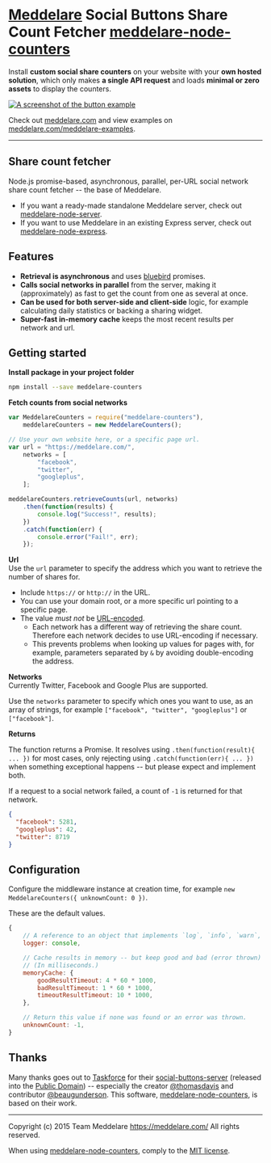 # [Meddelare](https://meddelare.com/) Social Buttons Share Count Fetcher [meddelare-node-counters](https://github.com/meddelare/meddelare-node-counters)


Install **custom social share counters** on your website with your **own hosted solution**, which only makes **a single API request** and loads **minimal or zero assets** to display the counters.

[![A screenshot of the button example](https://cloud.githubusercontent.com/assets/1398544/8511166/5c92d0b2-230b-11e5-895a-d3b67da749b5.png)](https://meddelare.com/)

Check out [meddelare.com](https://meddelare.com/) and view examples on [meddelare.com/meddelare-examples](https://meddelare.com/meddelare-examples).



---



## Share count fetcher

Node.js promise-based, asynchronous, parallel, per-URL social network share count fetcher -- the base of Meddelare.

- If you want a ready-made standalone Meddelare server, check out [meddelare-node-server](https://github.com/meddelare/meddelare-node-server).
- If you want to use Meddelare in an existing Express server, check out [meddelare-node-express](https://github.com/meddelare/meddelare-node-express).



## Features

- **Retrieval is asynchronous** and uses [bluebird](https://github.com/petkaantonov/bluebird) promises.
- **Calls social networks in parallel** from the server, making it (approximately) as fast to get the count from one as several at once.
- **Can be used for both server-side and client-side** logic, for example calculating daily statistics or backing a sharing widget.
- **Super-fast in-memory cache** keeps the most recent results per network and url.



## Getting started

**Install package in your project folder**

```bash
npm install --save meddelare-counters
```

**Fetch counts from social networks**

```javascript
var MeddelareCounters = require("meddelare-counters"),
    meddelareCounters = new MeddelareCounters();

// Use your own website here, or a specific page url.
var url = "https://meddelare.com/",
    networks = [
        "facebook",
        "twitter",
        "googleplus",
    ];

meddelareCounters.retrieveCounts(url, networks)
    .then(function(results) {
        console.log("Success!", results);
    })
    .catch(function(err) {
        console.error("Fail!", err);
    });
```


**Url**  
Use the `url` parameter to specify the address which you want to retrieve the number of shares for.

- Include `https://` or `http://` in the URL.
- You can use your domain root, or a more specific url pointing to a specific page.
- The value *must not* be [URL-encoded](http://en.wikipedia.org/wiki/URL_encoding).
  - Each network has a different way of retrieving the share count. Therefore each network decides to use URL-encoding if necessary.
  - This prevents problems when looking up values for pages with, for example, parameters separated by `&` by avoiding double-encoding the address.


**Networks**  
Currently Twitter, Facebook and Google Plus are supported.

Use the `networks` parameter to specify which ones you want to use, as an array of strings, for example `["facebook", "twitter", "googleplus"]` or `["facebook"]`.

**Returns**  

The function returns a Promise. It resolves using `.then(function(result){ ... })` for most cases, only rejecting using `.catch(function(err){ ... })` when something exceptional happens -- but please expect and implement both.

If a request to a social network failed, a count of `-1` is returned for that network.

```json
{
  "facebook": 5281,
  "googleplus": 42,
  "twitter": 8719
}
```



## Configuration

Configure the middleware instance at creation time, for example `new MeddelareCounters({ unknownCount: 0 })`.

These are the default values.

```javascript
{
    // A reference to an object that implements `log`, `info`, `warn`, `error`.
    logger: console,

    // Cache results in memory -- but keep good and bad (error thrown) results for different periods of time.
    // (In milliseconds.)
    memoryCache: {
        goodResultTimeout: 4 * 60 * 1000,
        badResultTimeout: 1 * 60 * 1000,
        timeoutResultTimeout: 10 * 1000,
    },

    // Return this value if none was found or an error was thrown.
    unknownCount: -1,
}
```



## Thanks

Many thanks goes out to [Taskforce](https://taskforce.is/) for their [social-buttons-server](https://github.com/tfrce/social-buttons-server) (released into the [Public Domain](https://github.com/tfrce/social-buttons-server/tree/faf1a41e5d2d44b7e6de460b9369f11437095af1)) -- especially the creator [@thomasdavis](https://github.com/thomasdavis) and contributor [@beaugunderson](https://github.com/beaugunderson). This software, [meddelare-node-counters](https://github.com/meddelare/meddelare-node-counters), is based on their work.



---

Copyright (c) 2015 Team Meddelare <https://meddelare.com/> All rights reserved.

When using [meddelare-node-counters](https://github.com/meddelare/meddelare-node-counters), comply to the [MIT license](https://opensource.org/licenses/MIT).
